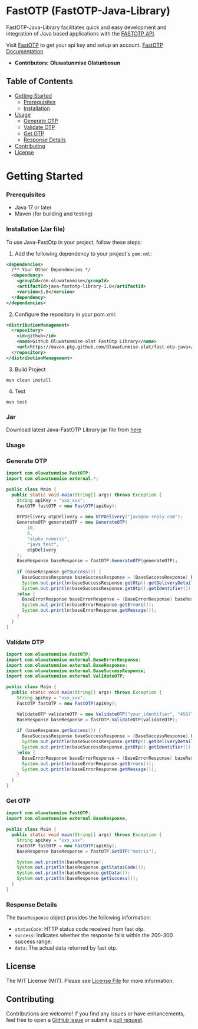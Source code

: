 # FastOTP (FastOTP-Java-Library)
FastOTP-Java-Library facilitates quick and easy development and integration of Java based applications with the [FASTOTP API](https://fastotp.co/).

Visit [FastOTP](https://fastotp.co/) to get your api key and setup an account.
[FastOTP Documentation](https://docs.fastotp.co/introduction)

- **Contributors:** **Oluwatunmise Olatunbosun**

## Table of Contents

- [Getting Started](#getting-started)
    - [Prerequisites](#prerequisites)
    - [Installation](#installation-jar-file)
- [Usage](#usage)
    - [Generate OTP](#generate-otp)
    - [Validate OTP](#validate-otp)
    - [Get OTP](#get-otp)
    - [Response Details](#response-details)
- [Contributing](#contributing)
- [License](#license)

# Getting Started

### Prerequisites

- Java 17 or later
- Maven (for building and testing)

### Installation (Jar file)
To use Java-FastOtp in your project, follow these steps:
1. Add the following dependency to your project's `pom.xml`:
```xml
<dependencies>
  /** Your Other Dependencies */
  <dependency>
    <groupId>com.oluwatunmise</groupId>
    <artifactId>java-fastotp-library-1.0</artifactId>
    <version>1.0</version>
  </dependency>
</dependencies>
```
2. Configure the repository in your pom.xml:
```xml
<distributionManagement>
  <repository>
    <id>github</id>
    <name>Github Oluwatunmise-olat FastOtp Library</name>
    <url>https://maven.pkg.github.com/Oluwatunmise-olat/fast-otp-java</url>
  </repository>
</distributionManagement>
```
3. Build Project
```shell
mvn clean install
```
4. Test
```shell
mvn test
```

### Jar
Download latest Java-FastOTP Library jar file from [here](https://github.com/Oluwatunmise-olat/fast-otp-java/releases/latest)

### Usage
### Generate OTP

```java
import com.oluwatunmise.FastOTP;
import com.oluwatunmise.external.*;

public class Main {
  public static void main(String[] args) throws Exception {
    String apiKey = "xxx_xxx";
    FastOTP fastOTP = new FastOTP(apiKey);
    
    OTPDelivery otpDelivery = new OTPDelivery("java@no-reply.com");
    GenerateOTP generateOTP = new GenerateOTP(
        10, 
        6, 
        "alpha_numeric",
        "java_test", 
        otpDelivery
    );
    BaseResponse baseResponse = fastOTP.GenerateOTP(generateOTP);
    
    if (baseResponse.getSuccess()) {
      BaseSuccessResponse baseSuccessResponse = (BaseSuccessResponse) baseResponse.getData();
      System.out.println(baseSuccessResponse.getOtp().getDeliveryDetails());
      System.out.println(baseSuccessResponse.getOtp().getIdentifier());
    }else {
      BaseErrorResponse baseErrorResponse = (BaseErrorResponse) baseResponse.getData();
      System.out.println(baseErrorResponse.getErrors());
      System.out.println(baseErrorResponse.getMessage());
    }
  }
}
```
### Validate OTP
```java
import com.oluwatunmise.FastOTP;
import com.oluwatunmise.external.BaseErrorResponse;
import com.oluwatunmise.external.BaseResponse;
import com.oluwatunmise.external.BaseSuccessResponse;
import com.oluwatunmise.external.ValidateOTP;

public class Main {
  public static void main(String[] args) throws Exception {
    String apiKey = "xxx_xxx";
    FastOTP fastOTP = new FastOTP(apiKey);

    ValidateOTP validateOTP = new ValidateOTP("your_identifier", "4567");
    BaseResponse baseResponse = fastOTP.ValidateOTP(validateOTP);
    
    if (baseResponse.getSuccess()) {
      BaseSuccessResponse baseSuccessResponse = (BaseSuccessResponse) baseResponse.getData();
      System.out.println(baseSuccessResponse.getOtp().getDeliveryDetails());
      System.out.println(baseSuccessResponse.getOtp().getIdentifier());
    }else {
      BaseErrorResponse baseErrorResponse = (BaseErrorResponse) baseResponse.getData();
      System.out.println(baseErrorResponse.getErrors());
      System.out.println(baseErrorResponse.getMessage());
    }
  }
}
```
### Get OTP
```java
import com.oluwatunmise.FastOTP;
import com.oluwatunmise.external.BaseResponse;

public class Main {
  public static void main(String[] args) throws Exception {
    String apiKey = "xxx_xxx";
    FastOTP fastOTP = new FastOTP(apiKey);
    BaseResponse baseResponse = fastOTP.GetOTP("matrix");

    System.out.println(baseResponse);
    System.out.println(baseResponse.getStatusCode());
    System.out.println(baseResponse.getData());
    System.out.println(baseResponse.getSuccess());
  }
}
```

### Response Details
The `BaseResponse` object provides the following information:

- `statusCode`: HTTP status code received from fast otp.
- `success`: Indicates whether the response falls within the 200-300 success range.
- `data`: The actual data returned by fast otp.

## License

The MIT License (MIT). Please see [License File](LICENSE.md) for more information.

## Contributing
Contributions are welcome! If you find any issues or have enhancements, feel free to open a [GitHub issue](https://github.com/Oluwatunmise-olat/fast-otp-java/issues) or submit a [pull request](https://github.com/Oluwatunmise-olat/fast-otp-java/pulls).